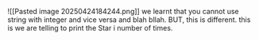 ![[Pasted image 20250424184244.png]]
we learnt that you cannot use string with integer and vice versa and blah bllah.
BUT, this is different. this is we are telling to print the Star i number of times.


